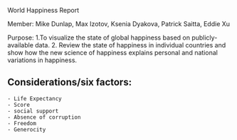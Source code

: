 World Happiness Report 

Member: Mike Dunlap, Max Izotov, Ksenia Dyakova, Patrick Saitta, Eddie Xu

Purpose: 
1.To visualize the state of global happiness based on publicly-available data.
2. Review the state of happiness in individual countries and show how the new science of happiness explains personal and national variations in happiness. 

## Considerations/six factors: 
	- Life Expectancy 
	- Score
	- social support 
	- Absence of corruption 
	- Freedom
	- Generocity
